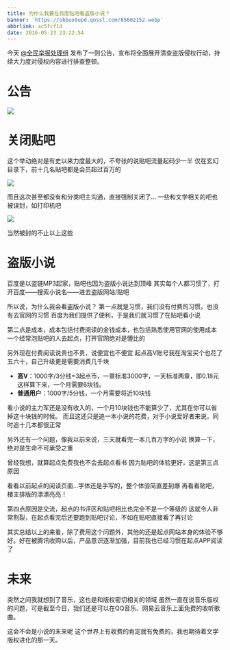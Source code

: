 ```yaml
---
title: 为什么我要在百度贴吧看盗版小说？
banner: 'https://obbuo9upd.qnssl.com/85602152.webp'
abbrlink: ac5fcf1d
date: 2016-05-23 23:22:54
---
```

今天 [@全民举报处理组](https://tieba.baidu.com/home/main?un=%E5%85%A8%E6%B0%91%E4%B8%BE%E6%8A%A5%E5%A4%84%E7%90%86%E7%BB%84&ie=utf-8&fr=pb&ie=utf-8) 发布了一则公告，宣布将全面展开清查盗版侵权行动，持续大力度对侵权内容进行排查整顿。

<!--more-->

# 公告

![](https://obbuo9upd.qnssl.com/16-5-23/13221215.jpg)

# 关闭贴吧

这个举动绝对是有史以来力度最大的，不夸张的说贴吧流量起码少一半
仅在玄幻目录下，前十几名贴吧都是会员超过百万的

![](https://obbuo9upd.qnssl.com/16-5-23/55027839.jpg)

而且这次甚至都没有和分类吧主沟通，直接强制关闭了...
一些和文学相关的吧也被误封，如打印机吧

![](https://obbuo9upd.qnssl.com/16-5-23/99511634.jpg)

当然被封的不止以上这些

# 盗版小说

百度是以盗链MP3起家，贴吧也因为盗版小说达到顶峰
其实每个人都习惯了，打开百度——搜索小说名——进去盗版网站/贴吧

所以说，为什么我会看盗版小说？
第一点就是习惯，我们没有付费的习惯，也没有去官网的习惯
百度为我们提供了便利，于是我们就习惯了在贴吧看小说

第二点是成本，成本包括付费阅读的金钱成本，也包括熟悉使用官网的使用成本
一个经常泡贴吧的人去起点，打开官网绝对是懵比的

另外现在付费阅读说贵也不贵，说便宜也不便宜
起点高V账号我在淘宝买个也花了五六十，自己升级更是需要消费几千块
- **高V**：1000字/3分钱=3起点币，一章标准3000字，一天标准两章，即0.18元
这样算下来，一个月需要6块钱。
- **普通用户**：1000字/5分钱，一个月需要将近10块钱

看小说的主力军还是没有收入的，一个月10块钱也不能算少了，尤其在你可以省掉这十块钱的时候。
而且这还只是追一本小说的花费，对于小说爱好者来说，同时追十几本都很正常

另外还有一个问题，像我以前来说，三天就看完一本几百万字的小说
换算一下，绝对是生命不可承受之重

曾经我想，就算起点免费我也不会去起点看书
因为贴吧的体验更好，这是第三点原因

看看以前起点的阅读页面...字体还是手写的，整个体验简直差到爆
再看看贴吧，楼主排版的漂漂亮亮！

第四点原因是交流，起点的书评区和贴吧相比也完全不是一个等级的
这就令人非常割裂，在起点看完后还要跑到贴吧讨论，不如在贴吧直接看了再讨论

其实总结以上的来看，除了费用这个问题外，其他的还是起点网站本身的体验不够好。好在被腾讯收购以后，产品意识逐渐加强，目前我也已经习惯在起点APP阅读了


# 未来

突然之间我就想到了音乐，这也是和版权密切相关的领域
虽然一直在说音乐版权的问题，可是截至今日，我们还是可以在QQ音乐、网易云音乐上面免费的收听歌曲。

这会不会是小说的未来呢
这个世界上有收费的肯定就有免费的，我也期待着文学版权进化的那一天。
